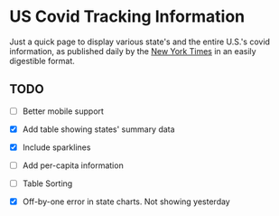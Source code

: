 US Covid Tracking Information
=============================

Just a quick page to display various state's and the entire U.S.'s covid information, as published daily by the [New York Times][ny] in an easily digestible format.

TODO
----

- [ ] Better mobile support

- [X] Add table showing states' summary data

- [X] Include sparklines

- [ ] Add per-capita information

- [ ] Table Sorting

- [X] Off-by-one error in state charts. Not showing yesterday

  [ny]: https://github.com/nytimes/covid-19-data/
	

